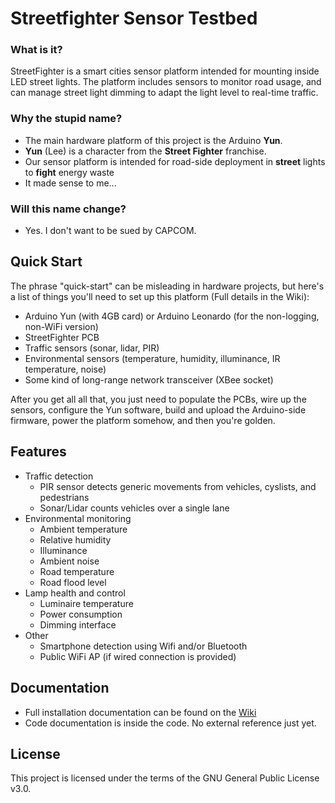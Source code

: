 # Streetfighter Sensor Testbed
### What is it?
StreetFighter is a smart cities sensor platform intended for mounting inside LED street lights. The platform includes sensors to monitor road usage, and can manage street light dimming to adapt the light level to real-time traffic.

### Why the stupid name?
- The main hardware platform of this project is the Arduino **Yun**.
- **Yun** (Lee) is a character from the **Street Fighter** franchise.
- Our sensor platform is intended for road-side deployment in **street** lights to **fight** energy waste
- It made sense to me...

### Will this name change?
- Yes. I don't want to be sued by CAPCOM.

## Quick Start
The phrase "quick-start" can be misleading in hardware projects, but here's a list of things you'll need to set up this platform (Full details in the Wiki):
- Arduino Yun (with 4GB card) or Arduino Leonardo (for the non-logging, non-WiFi version)
- StreetFighter PCB
- Traffic sensors (sonar, lidar, PIR)
- Environmental sensors (temperature, humidity, illuminance, IR temperature, noise)
- Some kind of long-range network transceiver (XBee socket)

After you get all all that, you just need to populate the PCBs, wire up the sensors, configure the Yun software, build and upload the Arduino-side firmware, power the platform somehow, and then you're golden.

## Features
- Traffic detection
    - PIR sensor detects generic movements from vehicles, cyslists, and pedestrians
    - Sonar/Lidar counts vehicles over a single lane
- Environmental monitoring
    - Ambient temperature
    - Relative humidity
    - Illuminance
    - Ambient noise
    - Road temperature
    - Road flood level
- Lamp health and control
    - Luminaire temperature
    - Power consumption
    - Dimming interface
- Other
    - Smartphone detection using Wifi and/or Bluetooth
    - Public WiFi AP (if wired connection is provided)

## Documentation
- Full installation documentation can be found on the [Wiki](https://github.com/Leenix/StreetFighter_Sensor_Testbed/wiki)
- Code documentation is inside the code. No external reference just yet.

## License

This project is licensed under the terms of the GNU General Public License v3.0.
